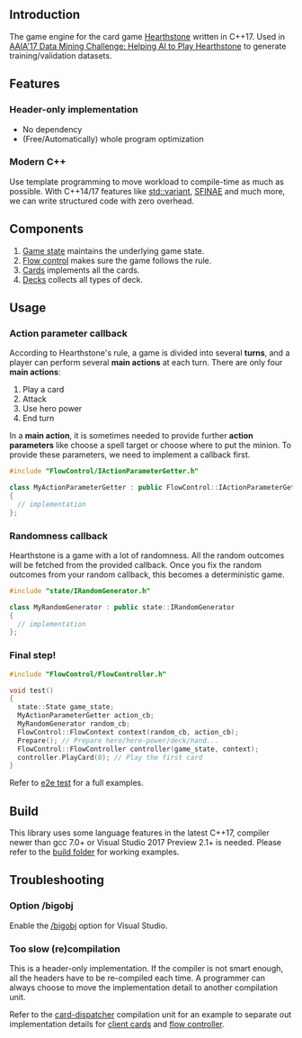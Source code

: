 ## Introduction
The game engine for the card game [Hearthstone](https://playhearthstone.com) written in C++17. Used in [AAIA'17 Data Mining Challenge: Helping AI to Play Hearthstone](https://knowledgepit.fedcsis.org/mod/page/view.php?id=1022) to generate training/validation datasets.

## Features

### Header-only implementation
* No dependency
* (Free/Automatically) whole program optimization

### Modern C++
Use template programming to move workload to compile-time as much as possible. With C++14/17 features like [std::variant](http://en.cppreference.com/w/cpp/utility/variant), [SFINAE](http://en.cppreference.com/w/cpp/language/sfinae) and much more, we can write structured code with zero overhead.

## Components
1. [Game state](./include/state) maintains the underlying game state.
2. [Flow control](./include/FlowControl) makes sure the game follows the rule.
3. [Cards](./include/Cards) implements all the cards.
4. [Decks](./include/decks) collects all types of deck.

## Usage

### Action parameter callback
According to Hearthstone's rule, a game is divided into several **turns**, and a player can perform several **main actions** at each turn. There are only four **main actions**:

1. Play a card
2. Attack
3. Use hero power
4. End turn

In a **main action**, it is sometimes needed to provide further **action parameters** like choose a spell target or choose where to put the minion. To provide these parameters, we need to implement a callback first.

```c++
#include "FlowControl/IActionParameterGetter.h"

class MyActionParameterGetter : public FlowControl::IActionParameterGetter
{
  // implementation
};
```

### Randomness callback
Hearthstone is a game with a lot of randomness. All the random outcomes will be fetched from the provided callback. Once you fix the random outcomes from your random callback, this becomes a deterministic game.

```c++
#include "state/IRandomGenerator.h"

class MyRandomGenerator : public state::IRandomGenerator
{
  // implementation
};
```

### Final step! 
```c++
#include "FlowControl/FlowController.h"

void test()
{
  state::State game_state;
  MyActionParameterGetter action_cb;
  MyRandomGenerator random_cb;
  FlowControl::FlowContext context(random_cb, action_cb);
  Prepare(); // Prepare hero/hero-power/deck/hand...
  FlowControl::FlowController controller(game_state, context);
  controller.PlayCard(0); // Play the first card
}
```
Refer to [e2e test](./test) for a full examples.

## Build
This library uses some language features in the latest C++17, compiler newer than gcc 7.0+ or Visual Studio 2017 Preview 2.1+ is needed. Please refer to the [build folder](./build) for working examples.

## Troubleshooting

### Option /bigobj
Enable the [/bigobj](https://technet.microsoft.com/en-us/library/ms173499(v=vs.90).aspx/html) option for Visual Studio.

### Too slow (re)compilation
This is a header-only implementation. If the compiler is not smart enough, all the headers have to be re-compiled each time. A programmer can always choose to move the implementation detail to another compilation unit.

Refer to the [card-dispatcher](./test/e2e_card_dispatcher.cpp) compilation unit for an example to separate out implementation details for [client cards](./include/Cards) and [flow controller](./include/FlowControl).
